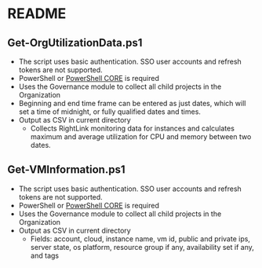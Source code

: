 # README

## Get-OrgUtilizationData.ps1
- The script uses basic authentication. SSO user accounts and refresh tokens are not supported.
- PowerShell or [PowerShell CORE](https://github.com/PowerShell/PowerShell) is required
- Uses the Governance module to collect all child projects in the Organization
- Beginning and end time frame can be entered as just dates, which will set a time of midnight, or fully qualified dates and times.
- Output as CSV in current directory
  - Collects RightLink monitoring data for instances and calculates maximum and average utilization for CPU and memory between two dates.

## Get-VMInformation.ps1
- The script uses basic authentication. SSO user accounts and refresh tokens are not supported.
- PowerShell or [PowerShell CORE](https://github.com/PowerShell/PowerShell) is required
- Uses the Governance module to collect all child projects in the Organization
- Output as CSV in current directory
  - Fields: account, cloud, instance name, vm id, public and private ips, server state, os platform, resource group if any, availability set if any, and tags